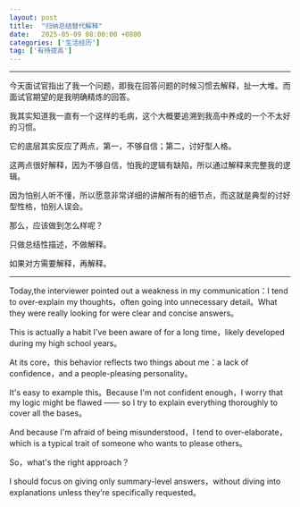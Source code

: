 ```yaml
---
layout: post
title:  "归纳总结替代解释"
date:   2025-05-09 08:00:00 +0800
categories: ['生活经历']
tag: ['有待提高']
---
```


------

今天面试官指出了我一个问题，即我在回答问题的时候习惯去解释，扯一大堆。而面试官期望的是我明确精炼的回答。

我其实知道我一直有一个这样的毛病，这个大概要追溯到我高中养成的一个不太好的习惯。

它的底层其实反应了两点，第一，不够自信；第二，讨好型人格。

这两点很好解释，因为不够自信，怕我的逻辑有缺陷，所以通过解释来完整我的逻辑。

因为怕别人听不懂，所以愿意非常详细的讲解所有的细节点，而这就是典型的讨好型性格，怕别人误会。

那么，应该做到怎么样呢？

只做总结性描述，不做解释。

如果对方需要解释，再解释。

---

Today,the interviewer pointed out a weakness in my communication：I tend to over-explain my thoughts，often going into unnecessary detail。What they were really looking for were clear and concise answers。

This is actually a habit I've been aware of for a long time，likely developed during my high school years。

At its core，this behavior reflects two things about me：a lack of confidence，and a people-pleasing personality。

It's easy to example this。Because I'm not confident enough，I worry that my logic might be flawed —— so I try to explain everything thoroughly to cover all the bases。

And because I'm afraid of being misunderstood，I tend to over-elaborate，which is a typical trait of someone who wants to please others。

So，what's the right approach？

I should focus on giving only summary-level answers，without diving into explanations unless they’re specifically requested。